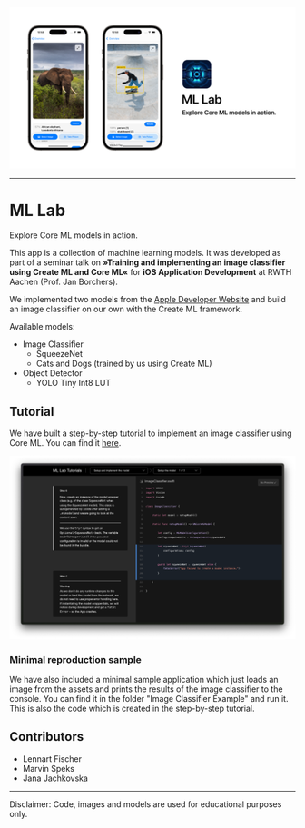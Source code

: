 ![](.art/artwork.png)

---

# ML Lab

Explore Core ML models in action.

This app is a collection of machine learning models. It was developed as part of a seminar talk on **»Training and implementing an image classifier using Create ML and Core ML«** for **iOS Application Development** at RWTH Aachen (Prof. Jan Borchers).

We implemented two models from the [Apple Developer Website](https://developer.apple.com/machine-learning/models/) and build an image classifier on our own with the Create ML framework.
 
Available models:
- Image Classifier
    - SqueezeNet
    - Cats and Dogs (trained by us using Create ML)
- Object Detector
    - YOLO Tiny Int8 LUT

## Tutorial

We have built a step-by-step tutorial to implement an image classifier using Core ML.
You can find it [here](https://lambdadigamma.github.io/ML-Lab/tutorials/tutorial-table-of-contents).

![](.art/step-by-step-tutorial.png)

### Minimal reproduction sample

We have also included a minimal sample application which just loads an image from the assets and prints the results of the image classifier to the console.
You can find it in the folder "Image Classifier Example" and run it. This is also the code which is created in the step-by-step tutorial.


## Contributors

- Lennart Fischer
- Marvin Speks
- Jana Jachkovska

---

Disclaimer: Code, images and models are used for educational purposes only.
